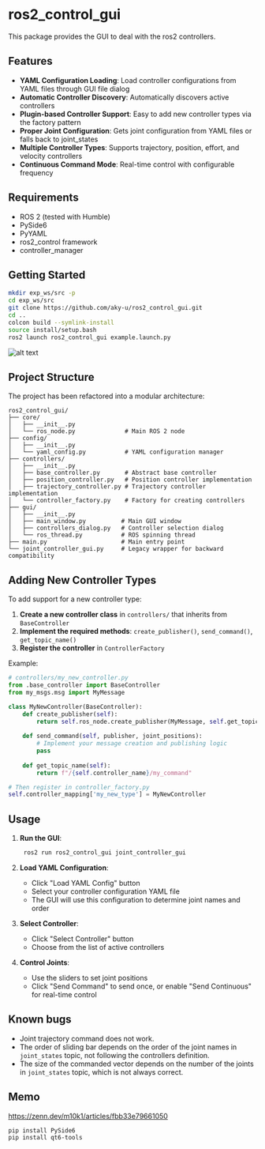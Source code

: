 # ros2_control_gui

This package provides the GUI to deal with the ros2 controllers.

## Features

- **YAML Configuration Loading**: Load controller configurations from YAML files through GUI file dialog
- **Automatic Controller Discovery**: Automatically discovers active controllers
- **Plugin-based Controller Support**: Easy to add new controller types via the factory pattern
- **Proper Joint Configuration**: Gets joint configuration from YAML files or falls back to joint_states
- **Multiple Controller Types**: Supports trajectory, position, effort, and velocity controllers
- **Continuous Command Mode**: Real-time control with configurable frequency

## Requirements

- ROS 2 (tested with Humble)
- PySide6
- PyYAML
- ros2_control framework
- controller_manager

## Getting Started

```bash
mkdir exp_ws/src -p
cd exp_ws/src
git clone https://github.com/aky-u/ros2_control_gui.git
cd ..
colcon build --symlink-install
source install/setup.bash
ros2 launch ros2_control_gui example.launch.py 
```

![alt text](docs/demo.gif)

## Project Structure

The project has been refactored into a modular architecture:

```text
ros2_control_gui/
├── core/
│   ├── __init__.py
│   └── ros_node.py              # Main ROS 2 node
├── config/
│   ├── __init__.py
│   └── yaml_config.py           # YAML configuration manager
├── controllers/
│   ├── __init__.py
│   ├── base_controller.py       # Abstract base controller
│   ├── position_controller.py   # Position controller implementation
│   ├── trajectory_controller.py # Trajectory controller implementation
│   └── controller_factory.py    # Factory for creating controllers
├── gui/
│   ├── __init__.py
│   ├── main_window.py          # Main GUI window
│   ├── controllers_dialog.py   # Controller selection dialog
│   └── ros_thread.py           # ROS spinning thread
├── main.py                     # Main entry point
└── joint_controller_gui.py     # Legacy wrapper for backward compatibility
```

## Adding New Controller Types

To add support for a new controller type:

1. **Create a new controller class** in `controllers/` that inherits from `BaseController`
2. **Implement the required methods**: `create_publisher()`, `send_command()`, `get_topic_name()`
3. **Register the controller** in `ControllerFactory`

Example:

```python
# controllers/my_new_controller.py
from .base_controller import BaseController
from my_msgs.msg import MyMessage

class MyNewController(BaseController):
    def create_publisher(self):
        return self.ros_node.create_publisher(MyMessage, self.get_topic_name(), 10)
    
    def send_command(self, publisher, joint_positions):
        # Implement your message creation and publishing logic
        pass
    
    def get_topic_name(self):
        return f"/{self.controller_name}/my_command"

# Then register in controller_factory.py
self.controller_mapping['my_new_type'] = MyNewController
```

## Usage

1. **Run the GUI**:

   ```bash
    ros2 run ros2_control_gui joint_controller_gui
   ```

2. **Load YAML Configuration**:
   - Click "Load YAML Config" button
   - Select your controller configuration YAML file
   - The GUI will use this configuration to determine joint names and order

3. **Select Controller**:
   - Click "Select Controller" button
   - Choose from the list of active controllers

4. **Control Joints**:
   - Use the sliders to set joint positions
   - Click "Send Command" to send once, or enable "Send Continuous" for real-time control

## Known bugs

- Joint trajectory command does not work.
- The order of sliding bar depends on the order of the joint names in `joint_states` topic, not following the controllers definition.
- The size of the commanded vector depends on the number of the joints in `joint_states` topic, which is not always correct.

## Memo

<https://zenn.dev/m10k1/articles/fbb33e79661050>

```bash
pip install PySide6
pip install qt6-tools
```
